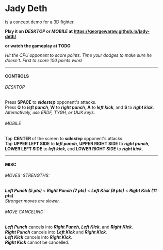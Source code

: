# Jady Deth

is a concept demo for a 3D fighter.

**Play it on *DESKTOP* or *MOBILE* at https://georgewaraw.github.io/jady-deth/**

**or watch the gameplay at TODO**

*Hit the CPU opponent to score points. Time your dodges to make sure he doesn't. First to score 100 points wins!*

---

#### CONTROLS

###### DESKTOP

Press **SPACE** to ***sidestep*** opponent's attacks.\
Press **Q** to ***left punch***, **W** to ***right punch***, **A** to ***left kick***, and **S** to ***right kick***.\
*Alternatively, use ERDF, TYGH, or UIJK keys.*

###### MOBILE

Tap **CENTER** of the screen to ***sidestep*** opponent's attacks.\
Tap **UPPER LEFT SIDE** to ***left punch***, **UPPER RIGHT SIDE** to ***right punch***, **LOWER LEFT SIDE** to ***left kick***, and **LOWER RIGHT SIDE** to ***right kick***.

---

#### MISC

###### MOVES' STRENGTHS:
***Left Punch (5 pts)*** < ***Right Punch (7 pts)*** < ***Left Kick (9 pts)*** < ***Right Kick (11 pts)***\
*Stronger moves are slower.*

###### MOVE CANCELING:
***Left Punch*** cancels into ***Right Punch***, ***Left Kick***, and ***Right Kick***.\
***Right Punch*** cancels into ***Left Kick*** and ***Right Kick***.\
***Left Kick*** cancels into ***Right Kick***.\
***Right Kick*** cannot be cancelled.
